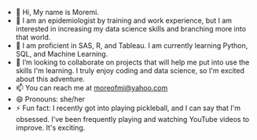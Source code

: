 - 👋 Hi, My name is Moremi.
- 👀 I am an epidemiologist by training and work experience, but I am interested in increasing my data science skills and branching more into that world.
- 🌱 I am proficient in SAS, R, and Tableau. I am currently learning Python, SQL, and Machine Learning.
- 💞️ I’m looking to collaborate on projects that will help me put into use the skills I'm learning. I truly enjoy coding and data science, so I'm excited about this adventure. 
- 📫 You can reach me at moreofmi@yahoo.com
- 😄 Pronouns: she/her
- ⚡ Fun fact: I recently got into playing pickleball, and I can say that I'm obsessed. I've been frequently playing and watching YouTube videos to improve. It's exciting. 

<!---
moreofmi/moreofmi is a ✨ special ✨ repository because its `README.md` (this file) appears on your GitHub profile.
You can click the Preview link to take a look at your changes.
--->
